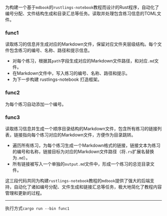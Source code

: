 为构建一个基于`mdbook`的`rustlings-notebook`教程而设计的Rust程序，自动化了编号分配、文件结构生成和目录汇总等任务。读取并处理包含练习信息的TOML文件。

### func1

读取练习的信息并生成对应的Markdown文件，保留对应文件夹层级结构。每个文件包含练习的编号、名称、路径和提示信息。

- 对每个练习，根据其`path`字段生成对应的Markdown文件路径，和对应`.md`文件。
- 在Markdown文件中，写入练习的编号、名称、路径和提示。
- 为下一步构建 rustlings-notebook 打造框架。

### func2

为每个练习自动添加一个编号。

### func3

读取练习信息并生成一个顺序目录结构的Markdown文件，包含所有练习的链接列表，链接指向每个练习对应的Markdown文件，方便作为目录跳转。

- 遍历所有练习，为每个练习生成一个Markdown格式的链接，链接文本为练习的编号和名称，链接目标为对应的Markdown文件路径（将`.rs`扩展名替换为`.md`）。
- 所有链接被写入一个单独的`output.md`文件中，形成一个练习的总览目录文件。

这三段代码共同为构建`rustlings-notebook`教程的`mdbook`提供了强大的后端支持，自动化了诸如编号分配、文件生成和链接汇总等任务，极大地简化了教程内容管理和更新的过程。


---

执行方式`cargo run --bin func1`

